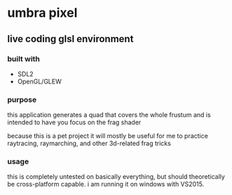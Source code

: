 # umbra pixel
## live coding glsl environment

### built with
* SDL2
* OpenGL/GLEW

### purpose
this application generates a quad that covers the whole frustum and is intended to have you focus on the frag shader

because this is a pet project it will mostly be useful for me to practice raytracing, raymarching, and other 3d-related frag tricks

### usage
this is completely untested on basically everything, but should theoretically be cross-platform capable.
i am running it on windows with VS2015.
